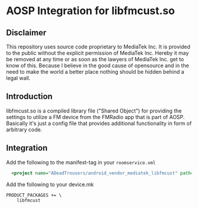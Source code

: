 # AOSP Integration for libfmcust.so 

## Disclaimer

This repository uses source code proprietary to MediaTek Inc.
It is provided to the public without the explicit permission of MediaTek Inc.
Hereby it may be removed at any time or as soon as the lawyers of MediaTek Inc. get to know of this.
Because I believe in the good cause of opensource and in the need to make the world a better place nothing should be hidden behind a legal wall.

## Introduction

libfmcust.so is a compiled library file ("Shared Object") for providing the settings to utilize a FM device from the FMRadio app that is part of AOSP. Basically it's just a config file that provides additional functionality in form of arbitrary code.

## Integration

Add the following to the manifest-tag in your `roomservice.xml`

```xml
  <project name="ADeadTrousers/android_vendor_mediatek_libfmcust" path="vendor/mediatek/libfmcust" remote="github" revision="master" />
```

Add the following to your device.mk

```
PRODUCT_PACKAGES += \
    libfmcust
```
